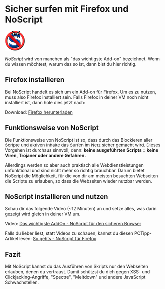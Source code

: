 # Sicher surfen mit Firefox und NoScript

![Bild NoScprit](res/noscript.png)

_NoScript_ wird von manchen als "das wichtigste Add-on" bezeichnet. Wenn du wissen möchtest, warum das so ist, dann bist du hier richtig.

## Firefox installieren

Bei NoScript handelt es sich um ein Add-on für Firefox. Um es zu nutzen, muss also Firefox installiert sein. Falls Firefox in deiner VM noch nicht installiert ist, dann hole dies jetzt nach:

Download: [Firefox herunterladen](https://www.mozilla.org/de/)

## Funktionsweise von NoScript

Die Funktionsweise von NoScript ist so, dass durch das Blockieren aller Scripte und aktiven Inhalte das Surfen im Netz sicher gemacht wird. Dieses Vorgehen ist durchaus sinnvoll; denn: **keine ausgeführten Scripts = keine Viren, Trojaner oder andere Gefahren.**

 Allerdings werden so aber auch praktisch alle Webdienstleistungen unfunktional und sind nicht mehr so richtig brauchbar. Darum bietet NoScript die Möglichkeit, für die von dir am meisten besuchten Webseiten die Scripte zu erlauben, so dass die Webseiten wieder nutzbar werden.

## NoScript installieren und nutzen

Schau dir das folgende Video (~12 Minuten) an und setze alles, was darin gezeigt wird gleich in deiner VM um.

Video: [Das wichtigste AddOn - NoScript für den sicheren Browser](https://www.youtube.com/watch?v=4mmcf2zg32c)

Falls du lieber liest, statt Videos zu schauen, kannst du diesen PCTipp-Artikel lesen: [So gehts - NoScript für Firefox](https://www.pctipp.ch/tipps-tricks/kummerkasten/internet/artikel/so-gehts-noscript-fuer-firefox-89258/?forcedesktop=1&cHash=112222658554c5f38e713129873e7ae2)

## Fazit

Mit NoScript kannst du das Ausführen von Skripts nur den Webseiten erlauben, denen du vertraust. Damit schützst du dich gegen XSS- und Clickjacking-Angriffe, "Spectre", "Meltdown" und andere JavaScript Schwachstellen.
